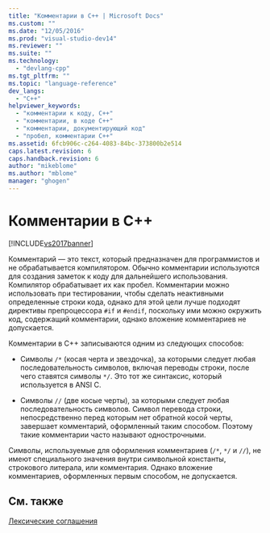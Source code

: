 ```yaml
---
title: "Комментарии в C++ | Microsoft Docs"
ms.custom: ""
ms.date: "12/05/2016"
ms.prod: "visual-studio-dev14"
ms.reviewer: ""
ms.suite: ""
ms.technology: 
  - "devlang-cpp"
ms.tgt_pltfrm: ""
ms.topic: "language-reference"
dev_langs: 
  - "C++"
helpviewer_keywords: 
  - "комментарии к коду, C++"
  - "комментарии, в коде C++"
  - "комментарии, документирующий код"
  - "пробел, комментарии C++"
ms.assetid: 6fcb906c-c264-4083-84bc-373800b2e514
caps.latest.revision: 6
caps.handback.revision: 6
author: "mikeblome"
ms.author: "mblome"
manager: "ghogen"
---
```

# Комментарии в C++
[!INCLUDE[vs2017banner](../assembler/inline/includes/vs2017banner.md)]

Комментарий — это текст, который предназначен для программистов и не обрабатывается компилятором.  Обычно комментарии используются для создания заметок к коду для дальнейшего использования.  Компилятор обрабатывает их как пробел.  Комментарии можно использовать при тестировании, чтобы сделать неактивными определенные строки кода, однако для этой цели лучше подходят директивы препроцессора `#if` и `#endif`, поскольку ими можно окружить код, содержащий комментарии, однако вложение комментариев не допускается.  
  
 Комментарии в C\+\+ записываются одним из следующих способов:  
  
-   Символы `/*` \(косая черта и звездочка\), за которыми следует любая последовательность символов, включая переводы строки, после чего ставятся символы `*/`.  Это тот же синтаксис, который используется в ANSI C.  
  
-   Символы `//` \(две косые черты\), за которыми следует любая последовательность символов.  Символ перевода строки, непосредственно перед которым нет обратной косой черты, завершает комментарий, оформленный таким способом.  Поэтому такие комментарии часто называют однострочными.  
  
 Символы, используемые для оформления комментариев \(`/*`, `*/` и `//`\), не имеют специального значения внутри символьной константы, строкового литерала, или комментария.  Однако вложение комментариев, оформленных первым способом, не допускается.  
  
## См. также  
 [Лексические соглашения](../cpp/lexical-conventions.md)